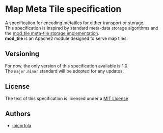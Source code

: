 # Map Meta Tile specification


A specification for encoding metatiles for either transport or storage.  
This specification is inspired by standard meta-data storage algorithms and the [mod_tile meta-tile storage implementation](https://github.com/openstreetmap/mod_tile/blob/master/src/metatile.cpp).  
**mod_tile** is an Apache2 module designed to serve map tiles.  

## Versioning
For now, the only version of this specification available is 1.0.  
The `major.minor` standard will be adopted for any updates.

## License

The text of this specification is licensed under a [MIT License](https://opensource.org/licenses/MIT)

## Authors

 * [loicortola](https://github.com/loicortola)
